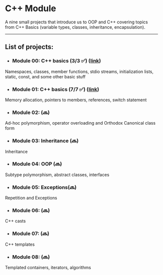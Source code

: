 # C++ Module

A nine small projects that introduce us to OOP and C++ covering topics from С++ Basics (variable types, classes, inheritance, encapsulation).

---
## List of projects:
* ### Module 00: C++ basics (3/3 ✅) ([link](https://github.com/GuttenberG455/school21_common_core/tree/main/051_CPP/Module_00))
Namespaces, classes, member functions, stdio streams, initialization lists, static, const, and some other basic stuff
* ### Module 01: C++ basics (7/7 ✅) ([link](https://github.com/GuttenberG455/school21_common_core/tree/main/051_CPP/Module_01))
Memory allocation, pointers to members, references, switch statement
* ### Module 02:  (🔜)
Ad-hoc polymorphism, operator overloading and Orthodox Canonical class form
* ### Module 03: Inheritance (🔜)
Inheritance
* ### Module 04: OOP (🔜)
Subtype polymorphism, abstract classes, interfaces
* ### Module 05: Exceptions(🔜)
Repetition and Exceptions
* ### Module 06:  (🔜)
C++ casts
* ### Module 07:  (🔜)
C++ templates
* ### Module 08: (🔜)
Templated containers, iterators, algorithms
